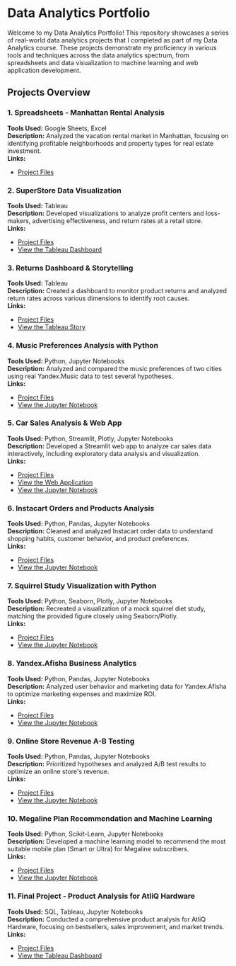 # Data Analytics Portfolio

Welcome to my Data Analytics Portfolio! This repository showcases a series of real-world data analytics projects that I completed as part of my Data Analytics course. These projects demonstrate my proficiency in various tools and techniques across the data analytics spectrum, from spreadsheets and data visualization to machine learning and web application development.

## Projects Overview

### 1. Spreadsheets - Manhattan Rental Analysis
**Tools Used:** Google Sheets, Excel  
**Description:** Analyzed the vacation rental market in Manhattan, focusing on identifying profitable neighborhoods and property types for real estate investment.  
**Links:**  
- [Project Files](./Spreadsheets%20-%20Manhattan%20Rental%20Analysis/README.md)

### 2. SuperStore Data Visualization
**Tools Used:** Tableau  
**Description:** Developed visualizations to analyze profit centers and loss-makers, advertising effectiveness, and return rates at a retail store.  
**Links:**  
- [Project Files](./SuperStore%20Data%20Visualization/README.md)
- [View the Tableau Dashboard](https://public.tableau.com/views/Project_17078266858100/Dashboard1?:language=en-US&:sid=&:display_count=n&:origin=viz_share_link)

### 3. Returns Dashboard & Storytelling
**Tools Used:** Tableau  
**Description:** Created a dashboard to monitor product returns and analyzed return rates across various dimensions to identify root causes.  
**Links:**  
- [Project Files](./Returns%20Dashboard%20%26%20Storytelling/README.md)
- [View the Tableau Story](https://public.tableau.com/views/Storytellingproject_17093934295320/Story1?:language=en-US&publish=yes&:sid=&:display_count=n&:origin=viz_share_link)

### 4. Music Preferences Analysis with Python
**Tools Used:** Python, Jupyter Notebooks  
**Description:** Analyzed and compared the music preferences of two cities using real Yandex.Music data to test several hypotheses.  
**Links:**  
- [Project Files](./Music%20Preferences%20Analysis%20with%20Python/README.md)
- [View the Jupyter Notebook](./Music%20Preferences%20Analysis%20with%20Python/Music%20Preferences%20Project.ipynb)

### 5. Car Sales Analysis & Web App
**Tools Used:** Python, Streamlit, Plotly, Jupyter Notebooks  
**Description:** Developed a Streamlit web app to analyze car sales data interactively, including exploratory data analysis and visualization.  
**Links:**  
- [Project Files](./Car%20Sales%20Analysis%20%26%20Web%20App/README.md)
- [View the Web Application](https://project-da7z.onrender.com/)
- [View the Jupyter Notebook](./Car%20Sales%20Analysis%20%26%20Web%20App/notebooks/EDA.ipynb)

### 6. Instacart Orders and Products Analysis
**Tools Used:** Python, Pandas, Jupyter Notebooks  
**Description:** Cleaned and analyzed Instacart order data to understand shopping habits, customer behavior, and product preferences.  
**Links:**  
- [Project Files](./Instacart%20Orders%20and%20Products%20Analysis/README.md)
- [View the Jupyter Notebook](./Instacart%20Orders%20and%20Products%20Analysis/Instacart%20Project.ipynb)

### 7. Squirrel Study Visualization with Python
**Tools Used:** Python, Seaborn, Plotly, Jupyter Notebooks  
**Description:** Recreated a visualization of a mock squirrel diet study, matching the provided figure closely using Seaborn/Plotly.  
**Links:**  
- [Project Files](./Squirrel%20Study%20Visualization%20with%20Python/README.md)
- [View the Jupyter Notebook](./Squirrel%20Study%20Visualization%20with%20Python/Squirrel%20Study%20Project.ipynb)

### 8. Yandex.Afisha Business Analytics
**Tools Used:** Python, Pandas, Jupyter Notebooks  
**Description:** Analyzed user behavior and marketing data for Yandex.Afisha to optimize marketing expenses and maximize ROI.  
**Links:**  
- [Project Files](./Yandex.Afisha%20Business%20Analytics/README.md)
- [View the Jupyter Notebook](./Yandex.Afisha%20Business%20Analytics/Business%20Analytics%20Project.ipynb)

### 9. Online Store Revenue A-B Testing
**Tools Used:** Python, Pandas, Jupyter Notebooks  
**Description:** Prioritized hypotheses and analyzed A/B test results to optimize an online store's revenue.  
**Links:**  
- [Project Files](./Online%20Store%20Revenue%20A-B%20Testing/README.md)
- [View the Jupyter Notebook](./Online%20Store%20Revenue%20A-B%20Testing/A-B%20Testing%20Project.ipynb)

### 10. Megaline Plan Recommendation and Machine Learning
**Tools Used:** Python, Scikit-Learn, Jupyter Notebooks  
**Description:** Developed a machine learning model to recommend the most suitable mobile plan (Smart or Ultra) for Megaline subscribers.  
**Links:**  
- [Project Files](./Megaline%20Plan%20Recommendation%20and%20Machine%20Learning/README.md)
- [View the Jupyter Notebook](./Megaline%20Plan%20Recommendation%20and%20Machine%20Learning/Machine%20Learning%20Project.ipynb)

### 11. Final Project - Product Analysis for AtliQ Hardware
**Tools Used:** SQL, Tableau, Jupyter Notebooks  
**Description:** Conducted a comprehensive product analysis for AtliQ Hardware, focusing on bestsellers, sales improvement, and market trends.  
**Links:**  
- [Project Files](./Final%20Project%20-%20Product%20Analysis%20for%20AtliQ%20Hardware/README.md)
- [View the Tableau Dashboard](https://public.tableau.com/views/Finalproject_17228444272390/Dashboard2?:language=en-US&publish=yes&:sid=&:redirect=auth&:display_count=n&:origin=viz_share_link)

